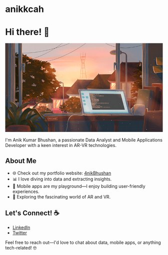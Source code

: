 # anikkcah

# Hi there! 👋

<img src="https://raw.githubusercontent.com/anikkcah/anikkcah/master/resources/banner.gif" alt="the image shows an evening when sun goes to bay , laptop on the table and from the window a falling star is visible">

I'm Anik Kumar Bhushan, a passionate Data Analyst and Mobile Applications Developer with a keen interest in AR-VR technologies.

## About Me

- 🌐 Check out my portfolio website: [4nikBhushan](https://anik-bhushan.onrender.com)
- 📊 I love diving into data and extracting insights.
- 📱 Mobile apps are my playground—I enjoy building user-friendly experiences.
- 🚀 Exploring the fascinating world of AR and VR.

## Let's Connect! :coffee:

- [LinkedIn](https://www.linkedin.com/in/anik-kumar-bhushan-9a73901a4/)
- [Twitter](https://x.com/anik_bhushan)

Feel free to reach out—I'd love to chat about data, mobile apps, or anything tech-related! 🤓

